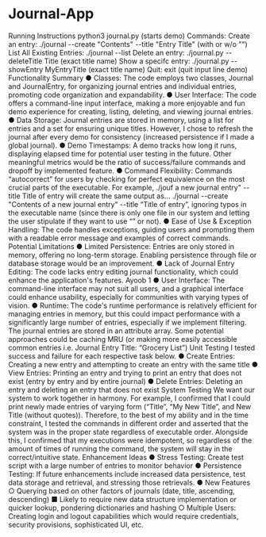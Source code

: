 # Journal-App

Running Instructions
python3 journal.py (starts demo) Commands:
Create an entry: ./journal --create "Contents" --title "Entry Title" (with or w/o "") List All Existing Entries: ./journal --list
Delete an entry: ./journal.py --deleteTitle Title (exact title name)
Show a specifc entry: ./journal.py --showEntry MyEntryTitle (exact title name) Quit: exit (quit input line demo)
Functionality Summary
● Classes: The code employs two classes, Journal and JournalEntry, for organizing journal
entries and individual entries, promoting code organization and expandability.
● User Interface: The code offers a command-line input interface, making a more
enjoyable and fun demo experience for creating, listing, deleting, and viewing journal
entries.
● Data Storage: Journal entries are stored in memory, using a list for entries and a set for
ensuring unique titles. However, I chose to refresh the journal after every demo for
consistency (increased persistence if I made a global journal).
● Demo Timestamps: A demo tracks how long it runs, displaying elapsed time for
potential user testing in the future. Other meaningful metrics would be the ratio of
success/failure commands and dropoff by implemented feature.
● Command Flexibility: Commands “autocorrect” for users by checking for perfect
equivalence on the most crucial parts of the executable. For example, ./jouf a new journal entry" --title Title of entry
will create the same output as...
./journal --create "Contents of a new journal entry" --title “Title of entry”,
ignoring typos in the executable name (since there is only one file in our system and
letting the user stipulate if they want to use “” or not).
● Ease of Use & Exception Handling: The code handles exceptions, guiding users and
prompting them with a readable error message and examples of correct commands.
Potential Limitations
● Limited Persistence: Entries are only stored in memory, offering no long-term storage.
Enabling persistence through file or database storage would be an improvement.
● Lack of Journal Entry Editing: The code lacks entry editing journal functionality,
which could enhance the application's features.
Ayoob 1
● User Interface: The command-line interface may not suit all users, and a graphical interface could enhance usability, especially for communities with varying types of vision.
● Runtime: The code's runtime performance is relatively efficient for managing entries in memory, but this could impact performance with a significantly large number of entries, especially if we implement filtering. The journal entries are stored in an attribute array. Some potential approaches could be caching MRU (or making more easily accessible common entries i.e. Journal Entry Title: “Grocery List”)
Unit Testing
I tested success and failure for each respective task below.
● Create Entries: Creating a new entry and attempting to create an entry with the same title
● View Entries: Printing an entry and trying to print an entry that does not exist (entry by
entry and by entire journal)
● Delete Entries: Deleting an entry and deleting an entry that does not exist
System Testing
We want our system to work together in harmony. For example, I confirmed that I could print newly made entries of varying form (“Title”, “My New Title”, and New Title (without quotes)). Therefore, to the best of my ability and in the time constraint, I tested the commands in different order and asserted that the system was in the proper state regardless of executable order.
Alongside this, I confirmed that my executions were idempotent, so regardless of the amount of times of running the command, the system will stay in the correct/intuitive state.
Enhancement Ideas
● Stress Testing: Create test script with a large number of entries to monitor behavior
● Persistence Testing: If future enhancements include increased data persistence, test data
storage and retrieval, and stressing those retrievals.
● New Features
○ Querying based on other factors of journals (date, title, ascending, descending)
■ Likely to require new data structure implementation or quicker lookup, pondering dictionaries and hashing
○ Multiple Users: Creating login and logout capabilities which would require credentials, security provisions, sophisticated UI, etc.
